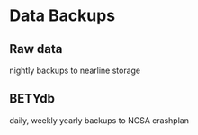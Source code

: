 # Data Backups

## Raw data

nightly backups to nearline storage

## BETYdb

daily, weekly yearly backups to NCSA crashplan 

